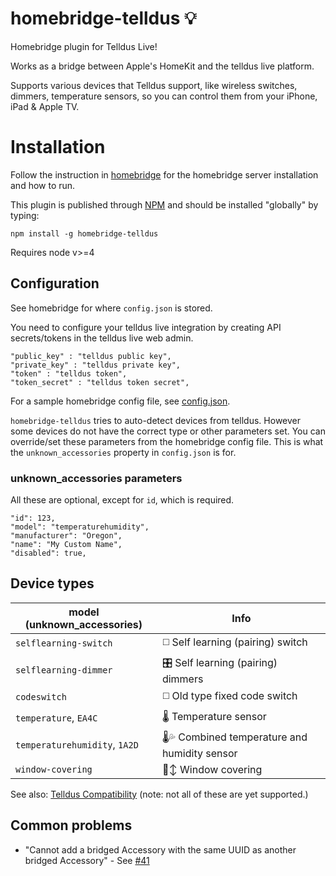 # homebridge-telldus 💡
Homebridge plugin for Telldus Live!

Works as a bridge between Apple's HomeKit and the telldus live platform.

Supports various devices that Telldus support, like wireless switches, dimmers, temperature sensors, so you can control them from your iPhone, iPad & Apple TV.

# Installation
Follow the instruction in [homebridge](https://www.npmjs.com/package/homebridge) for the homebridge server installation and how to run.

This plugin is published through [NPM](https://www.npmjs.com/package/homebridge-telldus) and should be installed "globally" by typing:

`npm install -g homebridge-telldus`

Requires node v>=4

## Configuration
See homebridge for where `config.json` is stored.

You need to configure your telldus live integration by creating API secrets/tokens in the telldus live web admin.
```
"public_key" : "telldus public key",
"private_key" : "telldus private key",
"token" : "telldus token",
"token_secret" : "telldus token secret",
```

For a sample homebridge config file, see [config.json](https://github.com/jchnlemon/homebridge-telldus/blob/master/config.json).

`homebridge-telldus` tries to auto-detect devices from telldus. However some devices do not have the correct type or other parameters set. You can override/set these parameters from the homebridge config file. This is what the `unknown_accessories` property in `config.json` is for.

### unknown_accessories parameters
All these are optional, except for `id`, which is required.

```
"id": 123,
"model": "temperaturehumidity",
"manufacturer": "Oregon",
"name": "My Custom Name",
"disabled": true,
```

## Device types
model (unknown_accessories) | Info
--- | ---
`selflearning-switch` | ◻️ Self learning (pairing) switch
`selflearning-dimmer` | 🎛 Self learning (pairing) dimmers
`codeswitch` | ◻️ Old type fixed code switch
`temperature`, `EA4C` | 🌡 Temperature sensor
`temperaturehumidity`, `1A2D` | 🌡💦 Combined temperature and humidity sensor
`window-covering` | 🚪↕️ Window covering
See also:
[Telldus Compatibility](http://old.telldus.com/products/compability) (note: not all of these are yet supported.)

## Common problems
- "Cannot add a bridged Accessory with the same UUID as another bridged Accessory" - See [#41](https://github.com/jchnlemon/homebridge-telldus/issues/41)
